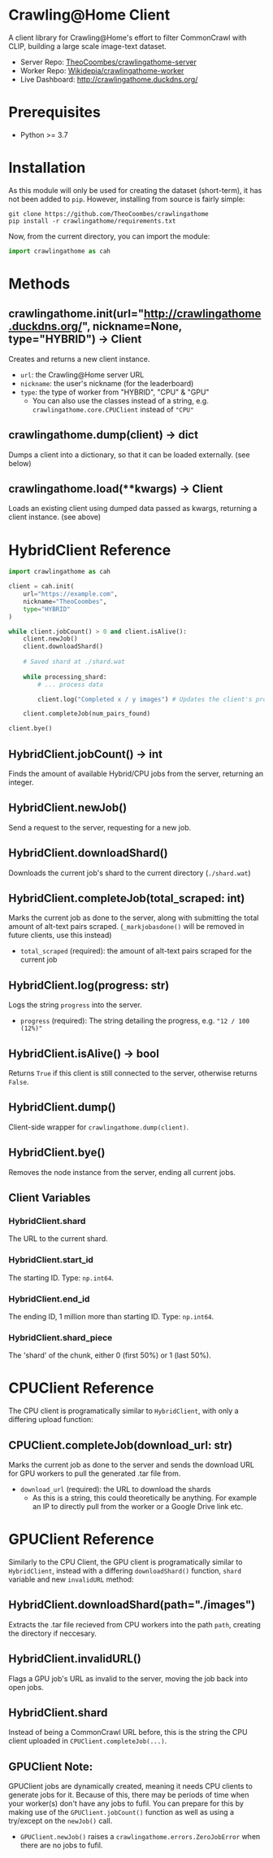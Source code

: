 # Crawling@Home Client
A client library for Crawling@Home's effort to filter CommonCrawl with CLIP, building a large scale image-text dataset.
* Server Repo: [TheoCoombes/crawlingathome-server](https://github.com/TheoCoombes/crawlingathome-server)
* Worker Repo: [Wikidepia/crawlingathome-worker](https://github.com/Wikidepia/crawlingathome-worker)
* Live Dashboard: http://crawlingathome.duckdns.org/

# Prerequisites
* Python >= 3.7

# Installation
As this module will only be used for creating the dataset (short-term), it has not been added to `pip`. However, installing from source is fairly simple:
```
git clone https://github.com/TheoCoombes/crawlingathome
pip install -r crawlingathome/requirements.txt
```
Now, from the current directory, you can import the module:
```py
import crawlingathome as cah
```

# Methods

## crawlingathome.init(url="http://crawlingathome.duckdns.org/", nickname=None, type="HYBRID") -> Client
Creates and returns a new client instance.
* `url`: the Crawling@Home server URL
* `nickname`: the user's nickname (for the leaderboard)
* `type`: the type of worker from "HYBRID", "CPU" & "GPU"
    - You can also use the classes instead of a string, e.g. `crawlingathome.core.CPUClient` instead of `"CPU"`

## crawlingathome.dump(client) -> dict
Dumps a client into a dictionary, so that it can be loaded externally. (see below)

## crawlingathome.load(**kwargs) -> Client
Loads an existing client using dumped data passed as kwargs, returning a client instance. (see above)

# HybridClient Reference
```py
import crawlingathome as cah

client = cah.init(
    url="https://example.com",
    nickname="TheoCoombes",
    type="HYBRID"
)

while client.jobCount() > 0 and client.isAlive():
    client.newJob()
    client.downloadShard()
    
    # Saved shard at ./shard.wat
    
    while processing_shard:
        # ... process data

        client.log("Completed x / y images") # Updates the client's progress to the server

    client.completeJob(num_pairs_found)

client.bye()
```


## HybridClient.jobCount() -> int
Finds the amount of available Hybrid/CPU jobs from the server, returning an integer.

## HybridClient.newJob()
Send a request to the server, requesting for a new job.

## HybridClient.downloadShard()
Downloads the current job's shard to the current directory (`./shard.wat`)

## HybridClient.completeJob(total_scraped: int)
Marks the current job as done to the server, along with submitting the total amount of alt-text pairs scraped. (`_markjobasdone()` will be removed in future clients, use this instead)
* `total_scraped` (required): the amount of alt-text pairs scraped for the current job

## HybridClient.log(progress: str)
Logs the string `progress` into the server.
* `progress` (required): The string detailing the progress, e.g. `"12 / 100 (12%)"`

## HybridClient.isAlive() -> bool
Returns `True` if this client is still connected to the server, otherwise returns `False`.

## HybridClient.dump()
Client-side wrapper for `crawlingathome.dump(client)`.

## HybridClient.bye()
Removes the node instance from the server, ending all current jobs.

## Client Variables

### HybridClient.shard
The URL to the current shard.

### HybridClient.start_id
The starting ID. Type: `np.int64`.

### HybridClient.end_id
The ending ID, 1 million more than starting ID. Type: `np.int64`.

### HybridClient.shard_piece
The 'shard' of the chunk, either 0 (first 50%) or 1 (last 50%).

# CPUClient Reference
The CPU client is programatically similar to `HybridClient`, with only a differing upload function:

## CPUClient.completeJob(download_url: str)
Marks the current job as done to the server and sends the download URL for GPU workers to pull the generated .tar file from.
* `download_url` (required): the URL to download the shards
    - As this is a string, this could theoretically be anything. For example an IP to directly pull from the worker or a Google Drive link etc.

# GPUClient Reference
Similarly to the CPU Client, the GPU client is programatically similar to `HybridClient`, instead with a differing `downloadShard()` function, `shard` variable and new `invalidURL` method:

## HybridClient.downloadShard(path="./images")
Extracts the .tar file recieved from CPU workers into the path `path`, creating the directory if neccesary.

## HybridClient.invalidURL()
Flags a GPU job's URL as invalid to the server, moving the job back into open jobs.

## HybridClient.shard
Instead of being a CommonCrawl URL before, this is the string the CPU client uploaded in `CPUClient.completeJob(...)`.

## GPUClient Note:
GPUClient jobs are dynamically created, meaning it needs CPU clients to generate jobs for it. Because of this, there may be periods of time when your worker(s) don't have any jobs to fufil. You can prepare for this by making use of the `GPUClient.jobCount()` function as well as using a try/except on the `newJob()` call.
* `GPUClient.newJob()` raises a `crawlingathome.errors.ZeroJobError` when there are no jobs to fufil.
